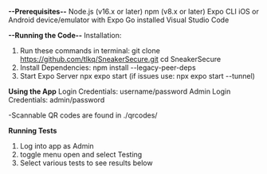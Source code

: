 **--Prerequisites--**
Node.js (v16.x or later)
npm (v8.x or later)
Expo CLI
iOS or Android device/emulator with Expo Go installed
Visual Studio Code

**--Running the Code--**
Installation:
1. Run these commands in terminal:
   git clone https://github.com/tlkq/SneakerSecure.git
   cd SneakerSecure
2. Install Dependencies:
   npm install --legacy-peer-deps
3. Start Expo Server
   npx expo start
   (if issues use: npx expo start --tunnel)

**Using the App**
Login Credentials:
username/password
Admin Login Credentials:
admin/password

-Scannable QR codes are found in ./qrcodes/

**Running Tests**
1. Log into app as Admin
2. toggle menu open and select Testing
3. Select various tests to see results below

